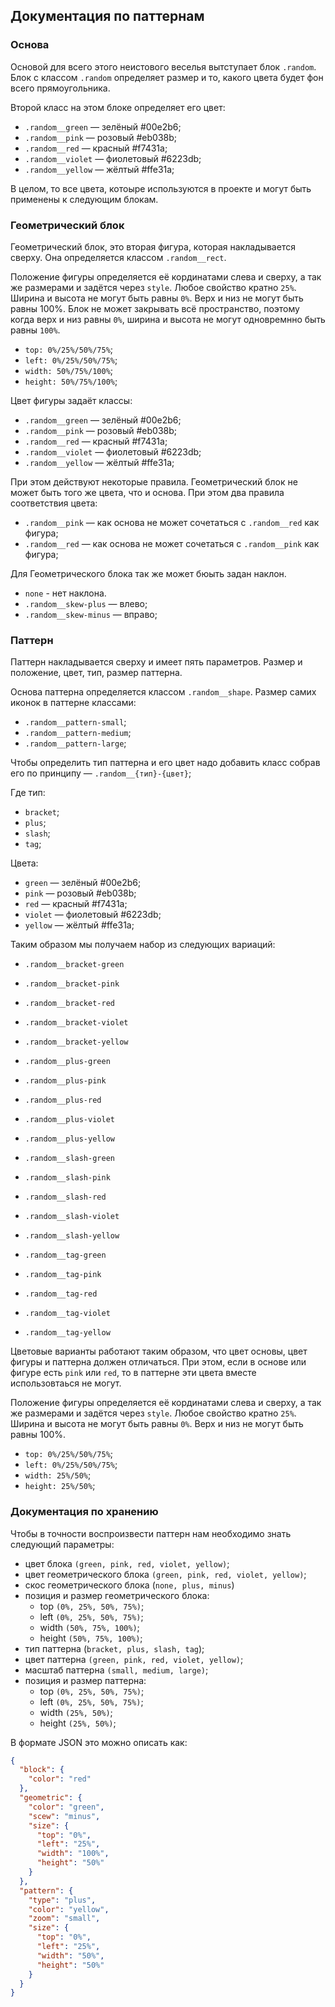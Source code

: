 ## Документация по паттернам

### Основа

Основой для всего этого неистового веселья вытступает блок `.random`. Блок с классом `.random` определяет размер и то, какого цвета будет фон всего прямоугольника.

Второй класс на этом блоке определяет его цвет:
- `.random__green` — зелёный #00e2b6;
- `.random__pink` — розовый #eb038b;
- `.random__red` — красный #f7431a;
- `.random__violet` — фиолетовый #6223db;
- `.random__yellow` — жёлтый #ffe31a;

В целом, то все цвета, котоыре используются в проекте и могут быть применены к следующим блокам.

### Геометрический блок

Геометрический блок, это вторая фигура, которая накладывается сверху. Она определяется классом `.random__rect`.

Положение фигуры определяется её кординатами слева и сверху, а так же размерами и задётся через `style`. Любое свойство кратно `25%`. Ширина и высота не могут быть равны `0%`. Верх и низ не могут быть равны 100%. Блок не может закрывать всё пространство, поэтому когда верх и низ равны `0%`, ширина и высота не могут одновремнно быть равны `100%`.

- `top: 0%/25%/50%/75%`;
- `left: 0%/25%/50%/75%`;
- `width: 50%/75%/100%`;
- `height: 50%/75%/100%`;

Цвет фигуры задаёт классы:
- `.random__green` — зелёный #00e2b6;
- `.random__pink` — розовый #eb038b;
- `.random__red` — красный #f7431a;
- `.random__violet` — фиолетовый #6223db;
- `.random__yellow` — жёлтый #ffe31a;

При этом действуют некоторые правила. Геометрический блок не может быть того же цвета, что и основа. При этом два правила соответствия цвета:

- `.random__pink` — как основа не может сочетаться с `.random__red` как фигура;
- `.random__red` — как основа не может сочетаться с `.random__pink` как фигура;

Для Геометрического блока так же может бюыть задан наклон.

- `none` - нет наклона.
- `.random__skew-plus` — влево;
- `.random__skew-minus` — вправо;

### Паттерн

Паттерн накладывается сверху и имеет пять параметров. Размер и положение, цвет, тип, размер паттерна.

Основа паттерна определяется классом `.random__shape`. Размер самих иконок в паттерне классами:
- `.random__pattern-small`;
- `.random__pattern-medium`;
- `.random__pattern-large`;

Чтобы определить тип паттерна и его цвет надо добавить класс собрав его по принципу — `.random__{тип}-{цвет}`;

Где тип:
- `bracket`;
- `plus`;
- `slash`;
- `tag`;

Цвета:
- `green` — зелёный #00e2b6;
- `pink` — розовый #eb038b;
- `red` — красный #f7431a;
- `violet` — фиолетовый #6223db;
- `yellow` — жёлтый #ffe31a;

Таким образом мы получаем набор из следующих вариаций:
- `.random__bracket-green`
- `.random__bracket-pink`
- `.random__bracket-red`
- `.random__bracket-violet`
- `.random__bracket-yellow`

- `.random__plus-green`
- `.random__plus-pink`
- `.random__plus-red`
- `.random__plus-violet`
- `.random__plus-yellow`

- `.random__slash-green`
- `.random__slash-pink`
- `.random__slash-red`
- `.random__slash-violet`
- `.random__slash-yellow`

- `.random__tag-green`
- `.random__tag-pink`
- `.random__tag-red`
- `.random__tag-violet`
- `.random__tag-yellow`

Цветовые варианты работают таким образом, что цвет основы, цвет фигуры и паттерна должен отличаться. При этом, если в основе или фигуре есть `pink` или `red`, то в паттерне эти цвета вместе использовтаься не могут.

Положение фигуры определяется её кординатами слева и сверху, а так же размерами и задётся через `style`. Любое свойство кратно `25%`. Ширина и высота не могут быть равны `0%`. Верх и низ не могут быть равны 100%.

- `top: 0%/25%/50%/75%`;
- `left: 0%/25%/50%/75%`;
- `width: 25%/50%`;
- `height: 25%/50%`;


### Документация по хранению
Чтобы в точности воспроизвести паттерн нам необходимо знать следующий параметры:
- цвет блока `(green, pink, red, violet, yellow)`;
- цвет геометрического блока `(green, pink, red, violet, yellow)`;
- скос геометрического блока (`none, plus, minus`)
- позиция и размер геометрического блока:
  - top `(0%, 25%, 50%, 75%)`;
  - left `(0%, 25%, 50%, 75%)`;
  - width `(50%, 75%, 100%)`;
  - height `(50%, 75%, 100%)`;
- тип паттерна (`bracket, plus, slash, tag`);
- цвет паттерна `(green, pink, red, violet, yellow)`;
- масштаб паттерна `(small, medium, large)`;
- позиция и размер паттерна:
  - top `(0%, 25%, 50%, 75%)`;
  - left `(0%, 25%, 50%, 75%)`;
  - width `(25%, 50%)`;
  - height `(25%, 50%)`;

В формате JSON это можно описать как:

```json
{
  "block": {
    "color": "red"
  },
  "geometric": {
    "color": "green",
    "scew": "minus",
    "size": {
      "top": "0%",
      "left": "25%",
      "width": "100%",
      "height": "50%"
    }
  },
  "pattern": {
    "type": "plus",
    "color": "yellow",
    "zoom": "small",
    "size": {
      "top": "0%",
      "left": "25%",
      "width": "50%",
      "height": "50%"
    }
  }
}
```

